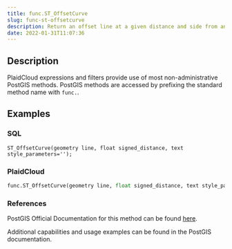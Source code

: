 ```yaml
---
title: func.ST_OffsetCurve
slug: func-st-offsetcurve
description: Return an offset line at a given distance and side from an input line
date: 2022-01-31T11:07:36
---
```



## Description


PlaidCloud expressions and filters provide use of most non-administrative PostGIS methods. PostGIS methods are accessed by prefixing the standard method name with `func.`.



## Examples


### SQL



```
ST_OffsetCurve(geometry line, float signed_distance, text style_parameters='');
```


### PlaidCloud



```python
func.ST_OffsetCurve(geometry line, float signed_distance, text style_parameters='')
```


### References


PostGIS Official Documentation for this method can be found [here](https://postgis.net/docs/manual-3.1/ST_OffsetCurve.html).



Additional capabilities and usage examples can be found in the PostGIS documentation.

